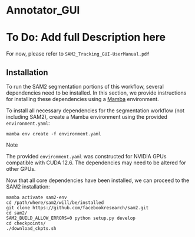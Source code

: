 # Annotator_GUI

# To Do: Add full Description here

For now, please refer to `SAM2_Tracking_GUI-UserManual.pdf`

## Installation 

To run the SAM2 segmentation portions of this workflow, several
dependencies need to be installed. In this section, we provide 
instructions for installing these dependencies using a 
[Mamba](https://mamba.readthedocs.io/en/latest/) environment. 

To install all necessary dependencies for the segmentation workflow 
(not including SAM2), create a Mamba environment using the provided 
`environment.yaml`: 
```
mamba env create -f environment.yaml
```
> [!NOTE]  
> The provided `environment.yaml` was constructed for NVIDIA GPUs compatible with 
> CUDA 12.6. The dependencies may need to be altered for other GPUs. 

Now that all core dependencies have been installed, we can proceed to 
the SAM2 installation: 
```
mamba activate sam2-env
cd /path/where/sam2/will/be/installed
git clone https://github.com/facebookresearch/sam2.git 
cd sam2/
SAM2_BUILD_ALLOW_ERRORS=0 python setup.py develop
cd checkpoints/
./download_ckpts.sh
```